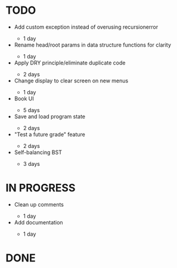 TODO
===

<ul>
    <li>Add custom exception instead of overusing recursionerror</li>
        <ul><li>1 day</li></ul>
    <li>Rename head/root params in data structure functions for clarity</li>
        <ul><li>1 day</li></ul>
    <li>Apply DRY principle/eliminate duplicate code</li>
        <ul><li>2 days</li></ul>
    <li>Change display to clear screen on new menus</li>
        <ul><li>1 day</li></ul>
    <li>Book UI</li>
        <ul><li>5 days</li></ul>
    <li>Save and load program state</li>
        <ul><li>2 days</li></ul>
    <li>"Test a future grade" feature</li>
        <ul><li>2 days</li></ul>
    <li>Self-balancing BST</li>
        <ul><li>3 days</li></ul>
</ul>


IN PROGRESS
===

<ul>
    <li>Clean up comments</li>
        <ul><li>1 day</li></ul>
    <li>Add documentation</li>
        <ul><li>1 day</li></ul>
</ul>


DONE
===

<ul>

</ul>